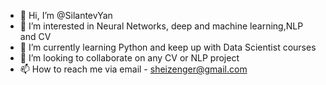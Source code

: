 - 👋 Hi, I’m @SilantevYan
- 👀 I’m interested in Neural Networks, deep and machine learning,NLP and CV
- 🌱 I’m currently learning Python and keep up with Data Scientist courses
- 💞️ I’m looking to collaborate on any CV or NLP project
- 📫 How to reach me via email - sheizenger@gmail.com

<!---
SilantevYan/SilantevYan is a ✨ special ✨ repository because its `README.md` (this file) appears on your GitHub profile.
You can click the Preview link to take a look at your changes.
--->
